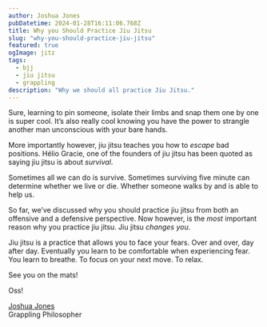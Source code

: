 ```yaml
---
author: Joshua Jones
pubDatetime: 2024-01-28T16:11:06.768Z
title: Why you Should Practice Jiu Jitsu
slug: "why-you-should-practice-jiu-jitsu"
featured: true
ogImage: jitz
tags:
  - bjj
  - jiu jitsu
  - grappling
description: "Why we should all practice Jiu Jitsu."
---
```


Sure, learning to pin someone, isolate their limbs and snap them one by one is super cool. It’s also really cool knowing you have the power to strangle another man unconscious with your bare hands.

More importantly however, jiu jitsu teaches you how to _escape_ bad positions. Hélio Gracie, one of the founders of jiu jitsu has been quoted as saying jiu jitsu is about _survival_.

Sometimes all we can do is survive. Sometimes surviving five minute can determine whether we live or die. Whether someone walks by and is able to help us.

So far, we’ve discussed why you should practice jiu jitsu from both an offensive and a defensive perspective. Now however, is the _most_ important reason why you practice jiu jitsu. Jiu jitsu _changes you_.

Jiu jitsu is a practice that allows you to face your fears. Over and over, day after day. Eventually you learn to be comfortable when experiencing fear. You learn to breathe. To focus on your next move. To relax.

See you on the mats!

Oss!

[Joshua Jones](https://joshuajones.io) <br/>
Grappling Philosopher
